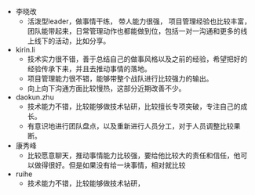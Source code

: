 - 李晓改
	- 活泼型leader，做事情干练， 带人能力很强， 项目管理经验也比较丰富，团队能带起来，日常管理动作也都能做到位，包括一对一沟通和更多的线上线下的活动，比如分享。
- kirin.li
	- 技术实力很不错，善于总结自己的做事风格以及之前的经验，希望把好的经验传承下来，并且去推动事情的落地。
	- 项目管理能力很不错，能够带整个战队进行比较强力的输出。
	- 向上向下沟通方面比较慢热，这部分近期改善不少。
- daokun.zhu
	- 技术能力不错，比较能够做技术钻研，比较擅长专项突破，专注自己的成长。
	- 有意识地进行团队盘点，以及重新进行人员分工，对于人员调整比较果断。
- 康秀峰
	- 比较愿意聊天，推动事情能力比较强，要给他比较大的责任和信任，他可以做得很好。但是如果没有给一块事情，相对就比较
- ruihe
	- 技术能力不错，比较能够做技术钻研，